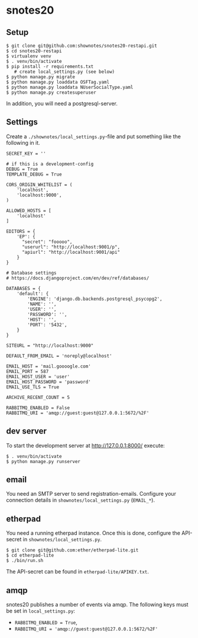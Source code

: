 # snotes20

## Setup
```
$ git clone git@github.com:shownotes/snotes20-restapi.git
$ cd snotes20-restapi
$ virtualenv venv
$ . venv/bin/activate
$ pip install -r requirements.txt
   # create local_settings.py (see below)
$ python manage.py migrate
$ python manage.py loaddata OSFTag.yaml
$ python manage.py loaddata NUserSocialType.yaml
$ python manage.py createsuperuser
```

In addition, you will need a postgresql-server.

## Settings
Create a `./shownotes/local_settings.py`-file and put something like the following in it.
```
SECRET_KEY = ''

# if this is a development-config
DEBUG = True
TEMPLATE_DEBUG = True

CORS_ORIGIN_WHITELIST = (
    'localhost',
    'localhost:9000',
)

ALLOWED_HOSTS = [
    'localhost'
]

EDITORS = {
    'EP': {
      "secret": "fooooo",
      "userurl": "http://localhost:9001/p",
      "apiurl": "http://localhost:9001/api"
    }
}

# Database settings
# https://docs.djangoproject.com/en/dev/ref/databases/

DATABASES = {
    'default': {
        'ENGINE': 'django.db.backends.postgresql_psycopg2',
        'NAME': '',
        'USER': '',
        'PASSWORD': '',
        'HOST': '',
        'PORT': '5432',
    }
}

SITEURL = "http://localhost:9000"

DEFAULT_FROM_EMAIL = 'noreply@localhost'

EMAIL_HOST = 'mail.goooogle.com'
EMAIL_PORT = 587
EMAIL_HOST_USER = 'user'
EMAIL_HOST_PASSWORD = 'password'
EMAIL_USE_TLS = True

ARCHIVE_RECENT_COUNT = 5

RABBITMQ_ENABLED = False
RABBITMQ_URI = 'amqp://guest:guest@127.0.0.1:5672/%2F'
```

## dev server
To start the development server at http://127.0.0.1:8000/ execute:
```
$ . venv/bin/activate
$ python manage.py runserver
```

## email
You need an SMTP server to send registration-emails. Configure your connection details in `shownotes/local_settings.py` (`EMAIL_*`).

## etherpad
You need a running etherpad instance. Once this is done, configure the API-secret in `shownotes/local_settings.py`.

```
$ git clone git@github.com:ether/etherpad-lite.git
$ cd etherpad-lite
$ ./bin/run.sh
```

The API-secret can be found in `etherpad-lite/APIKEY.txt`.

## amqp

snotes20 publishes a number of events via amqp. The following keys must be set in `local_settings.py`:
* `RABBITMQ_ENABLED = True`,
* `RABBITMQ_URI = 'amqp://guest:guest@127.0.0.1:5672/%2F'`
